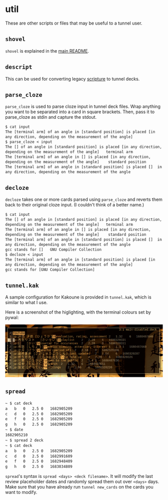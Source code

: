 # util
These are other scripts or files that may be useful to a tunnel user.

## ``shovel``
``shovel`` is explained in the [main README](https://github.com/michaelskyba/tunnel/blob/main/README.md).

## ``descript``
This can be used for converting legacy [scripture](https://github.com/michaelskyba/scripture) to tunnel decks.

## ``parse_cloze``
``parse_cloze`` is used to parse cloze input in tunnel deck files. Wrap anything
you want to be separated into a card in square brackets. Then, pass it to
parse_cloze as stdin and capture the stdout.

```
$ cat input
The [terminal arm] of an angle in [standard position] is placed [in any direction, depending on the measurement of the angle]
$ parse_cloze < input
The [] of an angle in [standard position] is placed [in any direction, depending on the measurement of the angle]	terminal arm
The [terminal arm] of an angle in [] is placed [in any direction, depending on the measurement of the angle]	standard position
The [terminal arm] of an angle in [standard position] is placed []	in any direction, depending on the measurement of the angle
```

## ``decloze``
``decloze`` takes one or more cards parsed using ``parse_cloze`` and reverts
them back to their original cloze input. (I couldn't think of a better name.)

```
$ cat input
The [] of an angle in [standard position] is placed [in any direction, depending on the measurement of the angle]	terminal arm
The [terminal arm] of an angle in [] is placed [in any direction, depending on the measurement of the angle]	standard position
The [terminal arm] of an angle in [standard position] is placed []	in any direction, depending on the measurement of the angle
gcc stands for []	GNU Compiler Collection
$ decloze < input
The [terminal arm] of an angle in [standard position] is placed [in any direction, depending on the measurement of the angle]
gcc stands for [GNU Compiler Collection]
```

## ``tunnel.kak``
A sample configuration for Kakoune is provided in ``tunnel.kak``, which is
similar to what I use.

Here is a screenshot of the higlighting, with the terminal colours set by pywal:

![Kakoune screenshot](https://raw.githubusercontent.com/michaelskyba/tunnel/main/util/kak-screenshot.png)

## ``spread``
```sh
~ $ cat deck
a	b	0	2.5	0	1682905209
c	d	0	2.5	0	1682905209
e	f	0	2.5	0	1682905209
g	h	0	2.5	0	1682905209
~ $ date
1682905210
~ $ spread 2 deck
~ $ cat deck
a	b	0	2.5	0	1682905209
c	d	0	2.5	0	1682991609
e	f	0	2.5	0	1682948409
g	h	0	2.5	0	1683034809
```

``spread``'s syntax is ``spread <days> <deck filename>``. It will modify the
last review placeholder dates and randomly spread them out over ``<days>`` days.
Make sure that you have already run ``tunnel new_cards`` on the cards you want
to modify.
